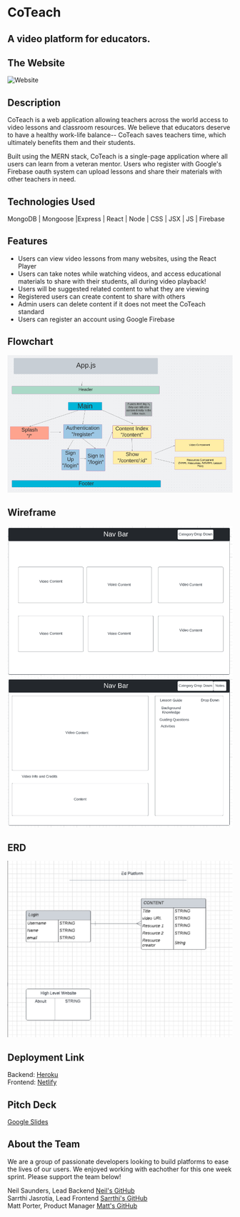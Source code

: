 # CoTeach
## A video platform for educators.

## The Website
![Website](./images/CoTeach_Site.gif)

## Description

CoTeach is a web application allowing teachers across the world access to video lessons and classroom resources. We believe that educators deserve to have a healthy work-life balance-- CoTeach saves teachers time, which ultimately benefits them and their students.

Built using the MERN stack, CoTeach is a single-page application where all users can learn from a veteran mentor. Users who register with Google's Firebase oauth system can upload lessons and share their materials with other teachers in need.

## Technologies Used

MongoDB | Mongoose |Express |  React | Node | CSS | JSX | JS | Firebase

## Features

* Users can view video lessons from many websites, using the React Player
* Users can take notes while watching videos, and access educational materials to share with their students, all during video playback!
* Users will be suggested related content to what they are viewing
* Registered users can create content to share with others
* Admin users can delete content if it does not meet the CoTeach standard
* Users can register an account using Google Firebase

## Flowchart
![Flowchart](./images/Screen%20Shot%202022-09-29%20at%201.52.00%20PM.png)

## Wireframe

![ShowWireframe](./images/Screen%20Shot%202022-09-28%20at%202.01.55%20PM.png)<br>
![IndexWireframe](./images/Screen%20Shot%202022-09-28%20at%202.08.46%20PM.png)

## ERD

![ERD](./images/Screen%20Shot%202022-10-06%20at%208.41.17%20PM.png)

## Deployment Link
Backend: [Heroku](https://coteach-production.herokuapp.com/)<br>
Frontend: [Netlify]()

## Pitch Deck
[Google Slides](https://docs.google.com/presentation/d/1FqBJ50WID0DueOjYkdAukjcmBzwDhpFKdM2eyr74Cos/edit?usp=sharing)

## About the Team

We are a group of passionate developers looking to build platforms to ease the lives of our users. We enjoyed working with eachother for this one week sprint. Please support the team below!

Neil Saunders, Lead Backend [Neil's GitHub](https://github.com/npsaunders)<br>
Sarrthi Jasrotia, Lead Frontend [Sarrthi's GitHub](https://github.com/SarrthiJasrotia)<br>
Matt Porter, Product Manager [Matt's GitHub](https://github.com/mellisporter)

